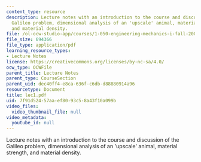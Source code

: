 ```yaml
---
content_type: resource
description: Lecture notes with an introduction to the course and discussion of the
  Galileo problem, dimensional analysis of an 'upscale' animal, material strength,
  and material density.
file: /ol-ocw-studio-app/courses/1-050-engineering-mechanics-i-fall-2007/7f91d52457aaef8093c58a43f10a099b_lec1.pdf
file_size: 694366
file_type: application/pdf
learning_resource_types:
- Lecture Notes
license: https://creativecommons.org/licenses/by-nc-sa/4.0/
ocw_type: OCWFile
parent_title: Lecture Notes
parent_type: CourseSection
parent_uid: dec40ff4-e8ca-636f-c6db-d88880914a96
resourcetype: Document
title: lec1.pdf
uid: 7f91d524-57aa-ef80-93c5-8a43f10a099b
video_files:
  video_thumbnail_file: null
video_metadata:
  youtube_id: null
---
```

Lecture notes with an introduction to the course and discussion of the Galileo problem, dimensional analysis of an 'upscale' animal, material strength, and material density.